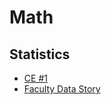 # Math

## Statistics

- [CE #1](assignments/ce1.md)
- [Faculty Data Story](faculty-data-story.tex)

